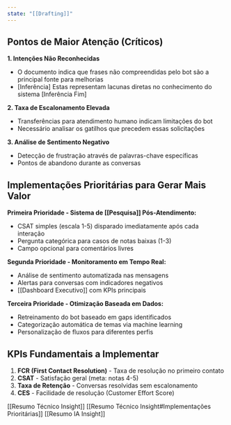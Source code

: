 ```yaml
---
state: "[[Drafting]]"
---
```

## Pontos de Maior Atenção (Críticos)

**1. Intenções Não Reconhecidas**

- O documento indica que frases não compreendidas pelo bot são a principal fonte para melhorias
- [Inferência] Estas representam lacunas diretas no conhecimento do sistema [Inferência Fim]

**2. Taxa de Escalonamento Elevada**

- Transferências para atendimento humano indicam limitações do bot
- Necessário analisar os gatilhos que precedem essas solicitações

**3. Análise de Sentimento Negativo**

- Detecção de frustração através de palavras-chave específicas
- Pontos de abandono durante as conversas

## Implementações Prioritárias para Gerar Mais Valor

**Primeira Prioridade - Sistema de [[Pesquisa]] Pós-Atendimento:**

- CSAT simples (escala 1-5) disparado imediatamente após cada interação
- Pergunta categórica para casos de notas baixas (1-3)
- Campo opcional para comentários livres

**Segunda Prioridade - Monitoramento em Tempo Real:**

- Análise de sentimento automatizada nas mensagens
- Alertas para conversas com indicadores negativos
- [[Dashboard Executivo]] com KPIs principais

**Terceira Prioridade - Otimização Baseada em Dados:**

- Retreinamento do bot baseado em gaps identificados
- Categorização automática de temas via machine learning
- Personalização de fluxos para diferentes perfis

## KPIs Fundamentais a Implementar

1. **FCR (First Contact Resolution)** - Taxa de resolução no primeiro contato
2. **CSAT** - Satisfação geral (meta: notas 4-5)
3. **Taxa de Retenção** - Conversas resolvidas sem escalonamento
4. **CES** - Facilidade de resolução (Customer Effort Score)

[[Resumo Técnico Insight]]
[[Resumo Técnico Insight#Implementações Prioritárias]]
[[Resumo IA Insight]]
